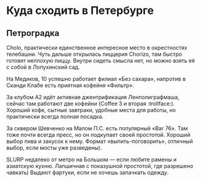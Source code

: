 
# Куда сходить в Петербурге

## Петроградка 

Cholo, практически единственное интересное место в окрестностях телебашни. Чуть дальше открылась пиццерия Chorizo, там быстро готовят неплохую пиццу. Внутри сидеть смысла нет, но можно взять её с собой в Лопухинский сад.

На Медиков, 10 успешно работает филиал «Без сахара», напротив в Сканди Клабе есть приятная кофейня «Фильтр».

За клубом A2 идёт активная джентрификация Ленполиграфмаша, сейчас там работают две кофейни (Coffee 3 и вторая :trollface:). Хороший кофе, сытные завтраки, удобные места для работы, но практически всегда полная посадка.

За сквером Шевченко на Малом П.С. есть популярный «Bar 76». Там тоже почти всегда пресс, но он подкупает своей простотой. Хороший выбор пива и закусок к нему. Формат «выпить-поговорить», отличный выбор, если мосты уже разведены).

SLURP недалеко от метро на Большом — если любите рамены и азиатскую кухню. Лапшичная с показушной простотой, где разрешено чавкать) Выдают фартуки, если не хочешь запачкать одежду.
